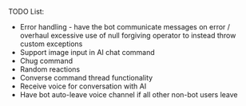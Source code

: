 ﻿TODO List:

- Error handling - have the bot communicate messages on error / overhaul excessive use of null forgiving operator to instead throw custom exceptions
- Support image input in AI chat command
- Chug command
- Random reactions
- Converse command thread functionality
- Receive voice for conversation with AI
- Have bot auto-leave voice channel if all other non-bot users leave